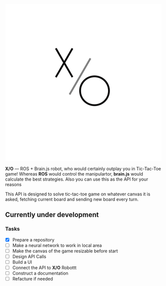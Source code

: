 <p align="center">
<img src="assets/logo.png">
</p>

**X/O** — ROS + Brain.js robot, who would certainly outplay you in Tic-Tac-Toe game! Whereas **ROS** would control the manipulartor, **brain.js** would calculate the best strategies. Also you can use this as the API for your reasons

This API is designed to solve tic-tac-toe game on whatever canvas it is asked, fetching current board and sending new board every turn.

## Currently under development

### Tasks

- [x] Prepare a repository
- [ ] Make a neural network to work in local area
- [ ] Make the canvas of the game resizable before start
- [ ] Design API Calls
- [ ] Build a UI
- [ ] Connect the API to **X/O** Robottt
- [ ] Construct a documentation
- [ ] Refacture if needed
